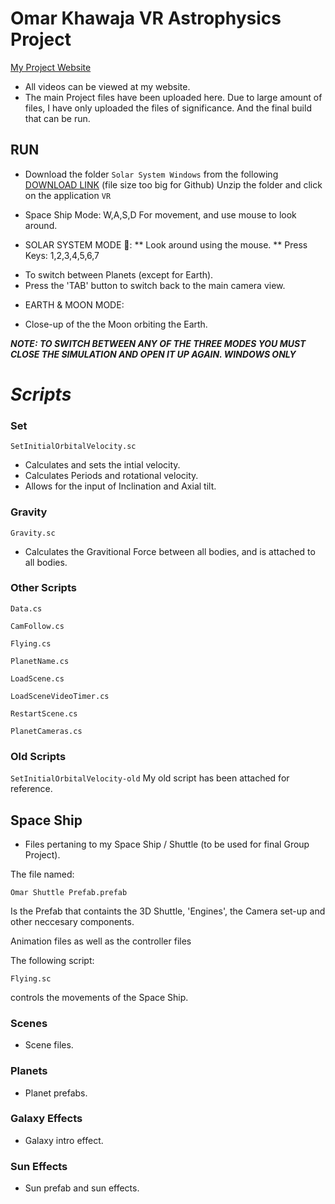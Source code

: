 # **Omar Khawaja** VR Astrophysics Project

[My Project Website](https://omarprojects.weebly.com/)

* All videos can be viewed at my website. 
* The main Project files have been uploaded here. Due to large amount of files, 
 I have only uploaded the files of significance. And the final build that can be run. 

## RUN 
* Download the folder ```Solar System Windows```
from the following [DOWNLOAD LINK](https://drive.google.com/file/d/1DHoBQy4NioiSTVh8YJQKr00FxY5Akgfu/view?usp=sharing)
(file size too big for Github)
Unzip the folder and click on the application ```VR```
* Space Ship Mode:
 W,A,S,D For movement, and use mouse to look around. 

* SOLAR SYSTEM MODE :rocket::
** Look around using the mouse.
** Press Keys: 1,2,3,4,5,6,7 
- To switch between Planets (except for Earth). 
- Press the 'TAB' button to switch back to the main camera view. 

* EARTH & MOON MODE:
- Close-up of the the Moon orbiting the Earth. 

***NOTE: TO SWITCH BETWEEN ANY OF THE THREE MODES YOU MUST CLOSE THE SIMULATION AND OPEN IT UP AGAIN. WINDOWS ONLY***
 
 
# *Scripts*
### Set

```
SetInitialOrbitalVelocity.sc
``` 

* Calculates and sets the intial velocity. 
* Calculates Periods and rotational velocity.
* Allows for the input of Inclination and Axial tilt. 


### Gravity 

```
Gravity.sc
``` 
* Calculates the Gravitional Force between all bodies, and is attached to all bodies. 

### Other Scripts
```Data.cs```

```CamFollow.cs```

```Flying.cs```

```PlanetName.cs```

```LoadScene.cs```

```LoadSceneVideoTimer.cs```

```RestartScene.cs```

```PlanetCameras.cs```

### Old Scripts

```SetInitialOrbitalVelocity-old```
My old script has been attached for reference. 


## Space Ship

* Files pertaning to my Space Ship / Shuttle (to be used for final Group Project). 

The file named:
```
Omar Shuttle Prefab.prefab
```
Is the Prefab that containts the 3D Shuttle, 'Engines', the Camera set-up and other neccesary components. 

Animation files as well as the controller files

The following script:
```
Flying.sc
``` 
controls the movements of the Space Ship.

### Scenes 

* Scene files. 

### Planets

* Planet prefabs. 

### Galaxy Effects

* Galaxy intro effect.

### Sun Effects

* Sun prefab and sun effects. 
